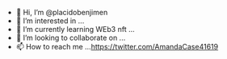 - 👋 Hi, I’m @placidobenjimen
- 👀 I’m interested in ...
- 🌱 I’m currently learning WEb3 nft ...
- 💞️ I’m looking to collaborate on ...
- 📫 How to reach me ...https://twitter.com/AmandaCase41619

<!---
placidobenjimen/placidobenjimen is a ✨ special ✨ repository because its `README.md` (this file) appears on your GitHub profile.
You can click the Preview link to take a look at your changes.
--->
